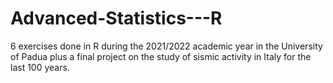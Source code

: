 # Advanced-Statistics---R
6 exercises done in R during the 2021/2022 academic year in the University of Padua plus a final project on the study of sismic activity in Italy for the last 100 years.
